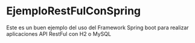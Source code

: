 # EjemploRestFulConSpring
Este es un buen ejemplo del uso del Framework Spring boot para realizar aplicaciones API RestFul con H2 o MySQL
